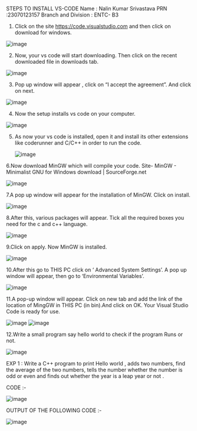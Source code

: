 STEPS TO INSTALL VS-CODE
Name : Nalin Kumar Srivastava
PRN :23070123157
Branch and Division : ENTC- B3
1.	Click on the site https://code.visualstudio.com and then click on download for windows.
   
   ![image](https://github.com/user-attachments/assets/eb9520c6-bc6a-494a-abe7-75522959bd79)
   
2.	Now, your vs code will start downloading. Then click on the recent downloaded file in downloads tab.
   
   ![image](https://github.com/user-attachments/assets/5b710633-4fcb-497c-9c22-8e8e28efd7ee)
 
3.	Pop up window will appear , click on “I accept the agreement”. And click on next.

   ![image](https://github.com/user-attachments/assets/35dcd7e5-da32-4676-a44e-8292ad40c925)

 4.	Now the setup installs vs code on your computer.

  ![image](https://github.com/user-attachments/assets/7c16c112-e3a6-4ed7-a65c-bd577bf3d0c1)

5. As now your vs code is installed, open it and install its other extensions like coderunner and C/C++ in order to run the code.

   ![image](https://github.com/user-attachments/assets/49c03b72-7e23-4828-80e4-20a88cdf3cca)

6.Now download MinGW which will compile your code. Site- MinGW - Minimalist GNU for Windows download | SourceForge.net

  ![image](https://github.com/user-attachments/assets/3f255f42-ab92-4fc3-a079-e6e6c70dc98b)

7.A pop up window will appear for the installation of MinGW. Click on install.

  ![image](https://github.com/user-attachments/assets/b4b232a6-a77c-40ab-a55d-e5744b172cb9)

8.After this, various packages will appear. Tick all the required boxes you need for the c and c++ language.

  ![image](https://github.com/user-attachments/assets/beab0ea6-409b-4b6a-969c-1ef942fc2326)

9.Click on apply. Now MinGW is installed.

  ![image](https://github.com/user-attachments/assets/c656d8ee-1ca9-4c0c-b8d5-ccf34da6d965)

10.After this go to THIS PC click on ‘ Advanced System Settings’. A pop up window will appear, then go to ‘Environmental Variables’.

  ![image](https://github.com/user-attachments/assets/3e6a3465-4fdf-4645-a45a-428e258cb100)

11.A pop-up window will appear. Click on new tab and add the link of the location of MingGW in THIS PC (in bin).And click on OK. Your Visual Studio Code is ready for use.

  ![image](https://github.com/user-attachments/assets/89ffee8f-7062-4e92-a4d6-2c6a5ad16520)
  ![image](https://github.com/user-attachments/assets/47b23557-5533-416d-8323-1f755582ef1d)

12.Write a small program say hello world to check if the program Runs or not.

  ![image](https://github.com/user-attachments/assets/4019e3e2-8101-4560-bcec-906b27046e1b)






EXP 1 : Write a C++ program to print Hello world , adds two numbers, find the average of the two numbers, tells the number whether the number is odd or even and finds out whether the year is a leap year or not .


CODE :-

![image](https://github.com/user-attachments/assets/36f3561b-6d93-4de4-8a25-e20abf2831eb)


OUTPUT OF THE FOLLOWING CODE :-


![image](https://github.com/user-attachments/assets/20eb6fcb-b435-40c9-b5d0-03be5c18de44)







